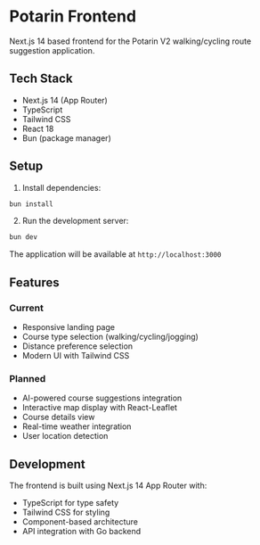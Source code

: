 # Potarin Frontend

Next.js 14 based frontend for the Potarin V2 walking/cycling route suggestion application.

## Tech Stack
- Next.js 14 (App Router)
- TypeScript
- Tailwind CSS
- React 18
- Bun (package manager)

## Setup

1. Install dependencies:
```bash
bun install
```

2. Run the development server:
```bash
bun dev
```

The application will be available at `http://localhost:3000`

## Features

### Current
- Responsive landing page
- Course type selection (walking/cycling/jogging)
- Distance preference selection
- Modern UI with Tailwind CSS

### Planned
- AI-powered course suggestions integration
- Interactive map display with React-Leaflet
- Course details view
- Real-time weather integration
- User location detection

## Development

The frontend is built using Next.js 14 App Router with:
- TypeScript for type safety
- Tailwind CSS for styling
- Component-based architecture
- API integration with Go backend